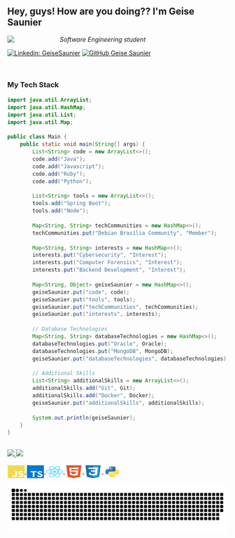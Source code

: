 <h2>Hey, guys! How are you doing?? I'm Geise Saunier</h2>

<img align="left" src="https://media.giphy.com/media/dWmL1DJHoTCuwd7hXy/giphy.gif" width="120">
<p><em>Software Engineering student</em></p>

[![Linkedin: GeiseSaunier](https://img.shields.io/badge/-GeiseSaunier-blue?style=flat-square&logo=Linkedin&logoColor=white&link=https://www.linkedin.com/in/GeiseSaunier/)](https://www.linkedin.com/in/GeiseSaunier/)
[![GitHub Geise Saunier](https://img.shields.io/github/followers/GeiseSaunier?label=follow&style=social)](https://github.com/GeiseSaunier)

<br/>

### My Tech Stack

```java
import java.util.ArrayList;
import java.util.HashMap;
import java.util.List;
import java.util.Map;

public class Main {
    public static void main(String[] args) {
        List<String> code = new ArrayList<>();
        code.add("Java");
        code.add("Javascript");
        code.add("Ruby");
        code.add("Python");

        List<String> tools = new ArrayList<>();
        tools.add("Spring Boot");
        tools.add("Node");

        Map<String, String> techCommunities = new HashMap<>();
        techCommunities.put("Debian Brasília Community", "Member");

        Map<String, String> interests = new HashMap<>();
        interests.put("Cybersecurity", "Interest");
        interests.put("Computer Forensics", "Interest");
        interests.put("Backend Development", "Interest");

        Map<String, Object> geiseSaunier = new HashMap<>();
        geiseSaunier.put("code", code);
        geiseSaunier.put("tools", tools);
        geiseSaunier.put("techCommunities", techCommunities);
        geiseSaunier.put("interests", interests);

        // Database Technologies
        Map<String, String> databaseTechnologies = new HashMap<>();
        databaseTechnologies.put("Oracle", Oracle);
        databaseTechnologies.put("MongoDB", MongoDB);
        geiseSaunier.put("databaseTechnologies", databaseTechnologies);

        // Additional Skills
        List<String> additionalSkills = new ArrayList<>();
        additionalSkills.add("Git", Git);
        additionalSkills.add("Docker", Docker);
        geiseSaunier.put("additionalSkills", additionalSkills);

        System.out.println(geiseSaunier);
    }
}
```
<br/>

<div>
  <a href="https://github.com/GeiseSaunier">
  <img height="180em" src="https://github-readme-stats.vercel.app/api?username=GeiseSaunier&show_icons=true&theme=dark&include_all_commits=true&count_private=true"/>
  <img height="180em" src="https://github-readme-stats.vercel.app/api/top-langs/?username=GeiseSaunier&layout=compact&langs_count=7&theme=dark"/>
</div>
<div style="display: inline_block"><br>
  <img align="center" alt="Geise-Js" height="30" width="40" src="https://raw.githubusercontent.com/devicons/devicon/master/icons/javascript/javascript-plain.svg">
  <img align="center" alt="Geise-Ts" height="30" width="40" src="https://raw.githubusercontent.com/devicons/devicon/master/icons/typescript/typescript-plain.svg">
  <img align="center" alt="Geise-React" height="30" width="40" src="https://raw.githubusercontent.com/devicons/devicon/master/icons/react/react-original.svg">
  <img align="center" alt="Geise-HTML" height="30" width="40" src="https://raw.githubusercontent.com/devicons/devicon/master/icons/html5/html5-original.svg">
  <img align="center" alt="Geise-CSS" height="30" width="40" src="https://raw.githubusercontent.com/devicons/devicon/master/icons/css3/css3-original.svg">
  <img align="center" alt="Geise-Python" height="30" width="40" src="https://raw.githubusercontent.com/devicons/devicon/master/icons/python/python-original.svg">
</div>

<div>
  
   ![Snake animation](https://github.com/GeiseSaunier/GeiseSaunier/blob/output/github-contribution-grid-snake.svg)
  
  </div>


